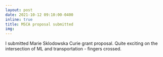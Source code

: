 ```yaml
---
layout: post
date: 2021-10-12 09:10:00-0400
inline: true
title: MSCA proposal submitted
img:
---
```


I submitted Marie Sklodowska Curie grant proposal. Quite exciting on the intersection of ML and transportation - fingers crossed.
